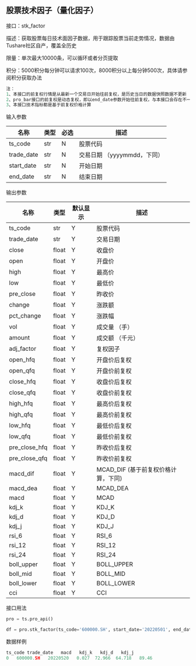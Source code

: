 ## 股票技术因子（量化因子）

接口：stk_factor

描述：获取股票每日技术面因子数据，用于跟踪股票当前走势情况，数据由Tushare社区自产，覆盖全历史

限量：单次最大10000条，可以循环或者分页提取

积分：5000积分每分钟可以请求100次，8000积分以上每分钟500次，具体请参阅积分获取办法 

```python
注：
1、本接口的前复权行情是从最新一个交易日开始往前复权，是历史当日的数据快照数据不更新
2、pro_bar接口的前复权是动态复权，即以end_date参数开始往前复权，与本接口会存在不一致的可能
3、本接口技术指标都是基于前复权价格计算
```

输入参数

| 名称 | 类型 | 必选 | 描述 |
| --- | --- | --- | --- |
| ts_code | str | N | 股票代码 |
| trade_date | str | N | 交易日期 （yyyymmdd，下同） |
| start_date | str | N | 开始日期 |
| end_date | str | N | 结束日期 |

输出参数

| 名称 | 类型 | 默认显示 | 描述 |
| --- | --- | --- | --- |
| ts_code | str | Y | 股票代码 |
| trade_date | str | Y | 交易日期 |
| close | float | Y | 收盘价 |
| open | float | Y | 开盘价 |
| high | float | Y | 最高价 |
| low | float | Y | 最低价 |
| pre_close | float | Y | 昨收价 |
| change | float | Y | 涨跌额 |
| pct_change | float | Y | 涨跌幅 |
| vol | float | Y | 成交量 （手） |
| amount | float | Y | 成交额 （千元） |
| adj_factor | float | Y | 复权因子 |
| open_hfq | float | Y | 开盘价后复权 |
| open_qfq | float | Y | 开盘价前复权 |
| close_hfq | float | Y | 收盘价后复权 |
| close_qfq | float | Y | 收盘价前复权 |
| high_hfq | float | Y | 最高价后复权 |
| high_qfq | float | Y | 最高价前复权 |
| low_hfq | float | Y | 最低价后复权 |
| low_qfq | float | Y | 最低价前复权 |
| pre_close_hfq | float | Y | 昨收价后复权 |
| pre_close_qfq | float | Y | 昨收价前复权 |
| macd_dif | float | Y | MCAD_DIF (基于前复权价格计算，下同) |
| macd_dea | float | Y | MCAD_DEA |
| macd | float | Y | MCAD |
| kdj_k | float | Y | KDJ_K |
| kdj_d | float | Y | KDJ_D |
| kdj_j | float | Y | KDJ_J |
| rsi_6 | float | Y | RSI_6 |
| rsi_12 | float | Y | RSI_12 |
| rsi_24 | float | Y | RSI_24 |
| boll_upper | float | Y | BOLL_UPPER |
| boll_mid | float | Y | BOLL_MID |
| boll_lower | float | Y | BOLL_LOWER |
| cci | float | Y | CCI |

接口用法

```python
pro = ts.pro_api()

df = pro.stk_factor(ts_code='600000.SH', start_date='20220501', end_date='20220520', fields='ts_code,trade_date,macd,kdj_k,kdj_d,kdj_j')
```

数据样例

```python
ts_code trade_date   macd   kdj_k   kdj_d   kdj_j
0   600000.SH   20220520   0.027  72.966  64.718   89.46
```